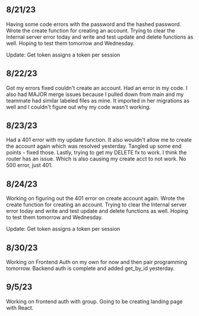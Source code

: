 ## 8/21/23

Having some code errors with the password and the hashed password.
Wrote the create function for creating an account. Trying to clear the Internal server error today and write and test update and delete functions as well. Hoping to test them tomorrow and Wednesday.

Update: Get token assigns a token per session

## 8/22/23

Got my errors fixed couldn't create an account. Had an error in my code. I also had MAJOR merge issues because I pulled down from main and my teammate had similar labeled files as mine. It imported in her migrations as well and I couldn't figure out why my code wasn't working.

## 8/23/23

Had a 401 error with my update function. It also wouldn't allow me to create the account again which was resolved yesterday.
Tangled up some end points - fixed those. Lastly, trying to get my DELETE fx to work. I think the router has an issue. Which is also causing my create acct to not work. No 500 error, just 401.

## 8/24/23

Working on figuring out the 401 error on create account again.
Wrote the create function for creating an account. Trying to clear the Internal server error today and write and test update and delete
functions as well. Hoping to test them tomorrow and Wednesday.

Update: Get token assigns a token per session

## 8/30/23

Working on Frontend Auth on my own for now and then pair programming tomorrow. Backend auth is complete and added get_by_id yesterday.

## 9/5/23

Working on frontend auth with group. Going to be creating landing page with React.
